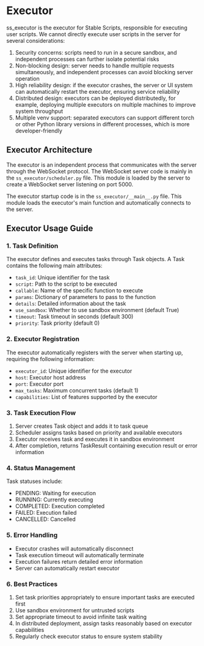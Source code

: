 Executor
=====================

ss_executor is the executor for Stable Scripts, responsible for executing user scripts. We cannot directly execute user scripts in the server for several considerations:

1. Security concerns: scripts need to run in a secure sandbox, and independent processes can further isolate potential risks
2. Non-blocking design: server needs to handle multiple requests simultaneously, and independent processes can avoid blocking server operation
3. High reliability design: if the executor crashes, the server or UI system can automatically restart the executor, ensuring service reliability
4. Distributed design: executors can be deployed distributedly, for example, deploying multiple executors on multiple machines to improve system throughput
5. Multiple venv support: separated executors can support different torch or other Python library versions in different processes, which is more developer-friendly

## Executor Architecture

The executor is an independent process that communicates with the server through the WebSocket protocol.
The WebSocket server code is mainly in the `ss_executor/scheduler.py` file. This module is loaded by the server to create a WebSocket server listening on port 5000.

The executor startup code is in the `ss_executor/__main__.py` file. This module loads the executor's main function and automatically connects to the server.

## Executor Usage Guide

### 1. Task Definition

The executor defines and executes tasks through Task objects. A Task contains the following main attributes:

- `task_id`: Unique identifier for the task
- `script`: Path to the script to be executed
- `callable`: Name of the specific function to execute
- `params`: Dictionary of parameters to pass to the function
- `details`: Detailed information about the task
- `use_sandbox`: Whether to use sandbox environment (default True)
- `timeout`: Task timeout in seconds (default 300)
- `priority`: Task priority (default 0)

### 2. Executor Registration

The executor automatically registers with the server when starting up, requiring the following information:

- `executor_id`: Unique identifier for the executor
- `host`: Executor host address
- `port`: Executor port
- `max_tasks`: Maximum concurrent tasks (default 1)
- `capabilities`: List of features supported by the executor

### 3. Task Execution Flow

1. Server creates Task object and adds it to task queue
2. Scheduler assigns tasks based on priority and available executors
3. Executor receives task and executes it in sandbox environment
4. After completion, returns TaskResult containing execution result or error information

### 4. Status Management

Task statuses include:
- PENDING: Waiting for execution
- RUNNING: Currently executing
- COMPLETED: Execution completed
- FAILED: Execution failed
- CANCELLED: Cancelled

### 5. Error Handling

- Executor crashes will automatically disconnect
- Task execution timeout will automatically terminate
- Execution failures return detailed error information
- Server can automatically restart executor

### 6. Best Practices

1. Set task priorities appropriately to ensure important tasks are executed first
2. Use sandbox environment for untrusted scripts
3. Set appropriate timeout to avoid infinite task waiting
4. In distributed deployment, assign tasks reasonably based on executor capabilities
5. Regularly check executor status to ensure system stability 